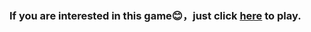 ### **If you are interested in this game:blush:，just click [here](https://reagan615.github.io/guessing-game/) to play.**
